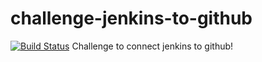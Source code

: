# challenge-jenkins-to-github
[![Build Status](http://ec2-18-189-176-181.us-east-2.compute.amazonaws.com/buildStatus/icon?job=challenge-jenkins-to-github)](http://ec2-18-189-176-181.us-east-2.compute.amazonaws.com/job/challenge-jenkins-to-github/)
Challenge to connect jenkins to github!
